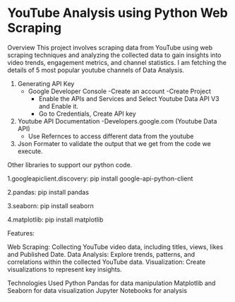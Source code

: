 # YouTube Analysis using Python Web Scraping

Overview
This project involves scraping data from YouTube using web scraping techniques and analyzing the collected data to gain insights into video trends, engagement metrics, and channel statistics.
I am fetching the details of 5 most popular youtube channels of Data Analysis. 

1. Generating API Key
	- Google Developer Console
		-Create an account 
		-Create Project
		- Enable the APIs and Services and Select Youtube Data API V3 and Enable it.
		- Go to Credentials, Create API key
2. Youtube API Documentation 
	-Developers.google.com (Youtube Data API)
	- Use Refernces to access different data from the youtube
3. Json Formater to validate the output that we get from the code we execute.

Other libraries to support our python code.

1.googleapiclient.discovery: pip install google-api-python-client

2.pandas: pip install pandas

3.seaborn: pip install seaborn

4.matplotlib: pip install matplotlib

Features:

Web Scraping: Collecting YouTube video data, including titles, views, likes and Published Date.
Data Analysis: Explore trends, patterns, and correlations within the collected YouTube data.
Visualization: Create visualizations to represent key insights.

Technologies Used
Python
Pandas for data manipulation
Matplotlib and Seaborn for data visualization
Jupyter Notebooks for analysis

